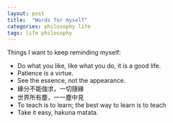 ```yaml
---
layout: post
title:  "Words for myself"
categories: philosophy life
tags: life philosophy
---
```


Things I want to keep reminding myself:

- Do what you like, like what you do, it is a good life.
- Patience is a virtue.
- See the essence, not the appearance.
- 緣分不能強求，一切隨緣
- 世界所有塵，一一塵中見
- To teach is to learn; the best way to learn is to teach
- Take it easy, hakuna matata.